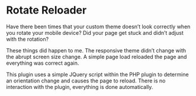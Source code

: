 # Rotate Reloader

Have there been times that your custom theme doesn’t look correctly when you rotate your mobile device? Did your page get stuck and didn’t adjust with the rotation?

These things did happen to me. The responsive theme didn’t change with the abrupt screen size change. A simple page load reloaded the page and everything was correct again.

This plugin uses a simple JQuery script within the PHP plugin to determine an orientation change and causes the page to reload. There is no interaction with the plugin, everything is done automatically.

